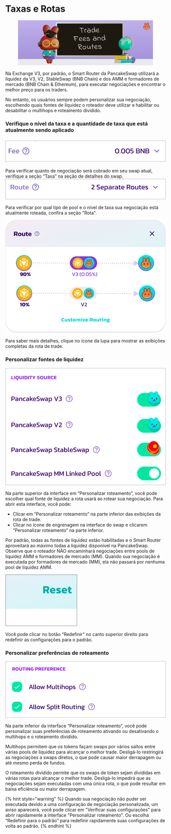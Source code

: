 # Taxas e Rotas

<figure><img src="../../.gitbook/assets/image (5).png" alt=""><figcaption></figcaption></figure>

Na Exchange V3, por padrão, o  Smart Router da PancakeSwap utilizará a liquidez da V3, V2, StableSwap (BNB Chain) e dos AMM e formadores de mercado (BNB Chain & Ethereum), para executar negociações e encontrar o melhor preço para os traders.&#x20;

No entanto, os usuários sempre podem personalizar sua negociação, escolhendo quais fontes de liquidez o roteador deve utilizar e habilitar ou desabilitar o multihops e roteamento dividido.

### **Verifique o nível da taxa e a quantidade de taxa que está atualmente sendo aplicado**

### ![](<../../.gitbook/assets/image (2).png>)

Para verificar quanto de negociação será cobrado em seu swap atual, verifique a seção “Taxa” na seção de detalhes do swap.![](<../../.gitbook/assets/image (3).png>)

Para verificar por qual tipo de pool e o nível de taxa sua negociação está atualmente roteada, confira a seção "Rota".

![](<../../.gitbook/assets/image (7).png>)

Para saber mais detalhes, clique no ícone da lupa para mostrar as exibições completas da rota de trade.

### **Personalizar fontes de liquidez**

![](<../../.gitbook/assets/image (6).png>)

Na parte superior da interface em “Personalizar roteamento”, você pode escolher qual fonte de liquidez a rota usará ao rotear sua negociação. Para abrir esta interface, você pode:&#x20;

* Clicar em “Personalizar roteamento” na parte inferior das exibições da rota de trade.&#x20;
* Clicar no ícone de engrenagem na interface do swap e clicarem “Personalizar roteamento” na parte inferior.&#x20;

Por padrão, todas as fontes de liquidez estão habilitadas e o Smart Router aproveitará ao máximo todas a liquidez disponível na PancakeSwap. Observe que o roteador NÃO encaminhará negociações entre pools de liquidez AMM e formadores de mercado (MM). Quando sua negociação é executada por formadores de mercado (MM), ela não passará por nenhuma pool de liquidez AMM.

![](<../../.gitbook/assets/image (12).png>)

Você pode clicar no botão “Redefinir” no canto superior direito para redefinir as configurações para o padrão.

### **Personalizar preferências de roteamento**

![](<../../.gitbook/assets/image (4).png>)

Na parte inferior da interface “Personalizar roteamento”, você pode personalizar suas preferências de roteamento ativando ou desativando o multihops e o roteamento dividido.&#x20;

Multihops permitem que os tokens façam swaps por vários saltos entre várias pools de liquidez para alcançar o melhor trade. Desligá-lo restringirá as negociações a swaps diretos, o que pode causar maior derrapagem ou até mesmo perda de fundos.&#x20;

O roteamento dividido permite que os swaps de token sejam divididas em várias rotas para alcançar o melhor trade. Desligá-lo impedirá que as negociações sejam executadas com uma única rota, o que pode resultar em baixa eficiência ou maior derrapagem.&#x20;

{% hint style="warning" %}
Quando sua negociação não puder ser executada devido a uma configuração de negociação personalizada, um aviso aparecerá, você pode clicar em "Verificar suas configurações" para abrir rapidamente a interface "Personalizar roteamento". Ou escolha “Redefinir para o padrão” para redefinir rapidamente suas configurações de volta ao padrão.
{% endhint %}
